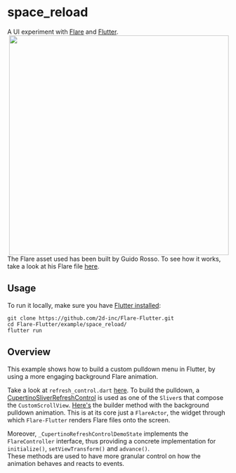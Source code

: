 # space_reload

A UI experiment with [Flare](https://www.2dimensions.com) and [Flutter](https://www.flutter.io).
<img align="right" height="500" src="https://i.imgur.com/ThYExoF.gif">

The Flare asset used has been built by Guido Rosso. To see how it works, take a look at his Flare file [here](https://www.2dimensions.com/a/pollux/files/flare/space-demo).

## Usage

To run it locally, make sure you have [Flutter installed](https://flutter.io/docs/get-started/install):
```
git clone https://github.com/2d-inc/Flare-Flutter.git
cd Flare-Flutter/example/space_reload/
flutter run
```

## Overview

This example shows how to build a custom pulldown menu in Flutter, by using a more engaging background Flare animation.

Take a look at `refresh_control.dart` [here](lib/refresh_control.dart#L133). To build the pulldown, a [CupertinoSliverRefreshControl](https://docs.flutter.io/flutter/cupertino/CupertinoSliverRefreshControl-class.html) is used as one of the `Sliver`s that compose the `CustomScrollView`. [Here's](lib/refresh_control.dart#L90) the builder method with the background pulldown animation. This is at its core just a `FlareActor`, the widget through which `Flare-Flutter` renders Flare files onto the screen.

Moreover, `_CupertinoRefreshControlDemoState` implements the `FlareController` interface, thus providing a concrete implementation for `initialize()`, `setViewTransform()` and `advance()`.<br/>
These methods are used to have more granular control on how the animation behaves and reacts to events.